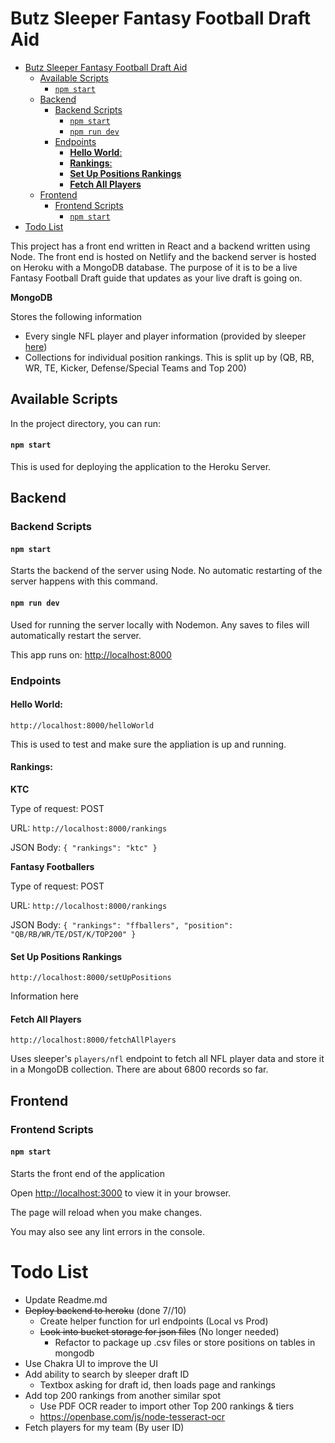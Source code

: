 # Butz Sleeper Fantasy Football Draft Aid

- [Butz Sleeper Fantasy Football Draft Aid](#butz-sleeper-fantasy-football-draft-aid)
  - [Available Scripts](#available-scripts)
      - [`npm start`](#npm-start)
  - [Backend](#backend)
    - [Backend Scripts](#backend-scripts)
      - [`npm start`](#npm-start-1)
      - [`npm run dev`](#npm-run-dev)
    - [Endpoints](#endpoints)
      - [**Hello World**:](#hello-world)
      - [**Rankings**:](#rankings)
      - [**Set Up Positions Rankings**](#set-up-positions-rankings)
      - [**Fetch All Players**](#fetch-all-players)
  - [Frontend](#frontend)
    - [Frontend Scripts](#frontend-scripts)
      - [`npm start`](#npm-start-2)
- [Todo List](#todo-list)

This project has a front end written in React and a backend written using Node. The front end is hosted on Netlify and the backend server is hosted on Heroku with a MongoDB database. The purpose of it is to be a live Fantasy Football Draft guide that updates as your live draft is going on. 

**MongoDB**

Stores the following information
- Every single NFL player and player information (provided by sleeper [here](https://docs.sleeper.app/#fetch-all-players))
- Collections for individual position rankings. This is split up by (QB, RB, WR, TE, Kicker, Defense/Special Teams and Top 200)

## Available Scripts

In the project directory, you can run:

#### `npm start`

This is used for deploying the application to the Heroku Server.

## Backend

### Backend Scripts

#### `npm start`

Starts the backend of the server using Node. No automatic restarting of the server happens with this command.

#### `npm run dev`

Used for running the server locally with Nodemon. Any saves to files will automatically restart the server.

This app runs on: [http://localhost:8000](http://localhost:8000) 

### Endpoints

#### **Hello World**: 

`http://localhost:8000/helloWorld` 

This is used to test and make sure the appliation is up and running. 

#### **Rankings**: 


**KTC**

Type of request: POST

URL: `http://localhost:8000/rankings` 

JSON Body: ```{
    "rankings": "ktc"
}```

**Fantasy Footballers**

Type of request: POST

URL: `http://localhost:8000/rankings` 

JSON Body: ```{
    "rankings": "ffballers",
    "position": "QB/RB/WR/TE/DST/K/TOP200"
}```

#### **Set Up Positions Rankings** 

`http://localhost:8000/setUpPositions`

Information here

#### **Fetch All Players** 

`http://localhost:8000/fetchAllPlayers` 

Uses sleeper's `players/nfl` endpoint to fetch all NFL player data and store it in a MongoDB collection. There are about 6800 records so far.

## Frontend

### Frontend Scripts

#### `npm start`

Starts the front end of the application

Open [http://localhost:3000](http://localhost:3000) to view it in your browser. 

The page will reload when you make changes. 

You may also see any lint errors in the console.

# Todo List
- Update Readme.md
- ~~Deploy backend to heroku~~ (done 7//10) 
  - Create helper function for url endpoints (Local vs Prod)
  - ~~Look into bucket storage for json files~~ (No longer needed)
    - Refactor to package up .csv files or store positions on tables in mongodb
- Use Chakra UI to improve the UI
- Add ability to search by sleeper draft ID
  - Textbox asking for draft id, then loads page and rankings
- Add top 200 rankings from another similar spot
  - Use PDF OCR reader to import other Top 200 rankings & tiers
  - https://openbase.com/js/node-tesseract-ocr
- Fetch players for my team (By user ID)
